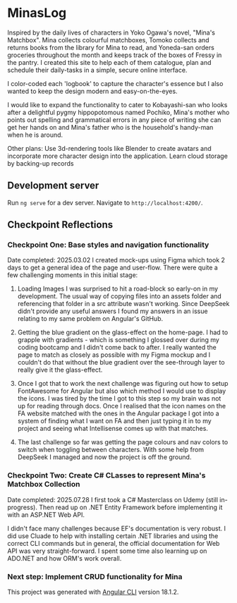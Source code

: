 # MinasLog
Inspired by the daily lives of characters in Yoko Ogawa's novel, "Mina's Matchbox". Mina collects colourful matchboxes, Tomoko collects and returns books from the library for Mina to read, and Yoneda-san orders groceries throughout the month and keeps track of the boxes of Fressy in the pantry. I created this site to help each of them catalogue, plan and schedule their daily-tasks in a simple, secure online interface. 

I color-coded each 'logbook' to capture the character's essence but I also wanted to keep the design modern and easy-on-the-eyes. 

I would like to expand the functionality to cater to Kobayashi-san who looks after a delightful pygmy hippopotomous named Pochiko, Mina's mother who points out spelling and grammatical errors in any piece of writing she can get her hands on and Mina's father who is the household's handy-man when he is around. 

Other plans: 
  Use 3d-rendering tools like Blender to create avatars and incorporate more character design into the application. 
  Learn cloud storage by backing-up records

## Development server

Run `ng serve` for a dev server. Navigate to `http://localhost:4200/`. 
## Checkpoint Reflections

### Checkpoint One:  Base styles and navigation functionality
Date completed: 2025.03.02 
I created mock-ups using Figma which took 2 days to get a general idea of the page and user-flow. There were quite a few challenging moments in this initial stage:

  1. Loading Images
  I was surprised to hit a road-block so early-on in my development. The usual way of copying files into an assets folder and referencing that folder in a src attribute wasn't working. Since DeepSeek didn't provide any useful answers I found my answers in an issue relating to my same problem on Angular's GitHub. 
  
  2. Getting the blue gradient on the glass-effect on the home-page. 
  I had to grapple with gradients - which is something I glossed over during my coding bootcamp and I didn't come back to after. I really wanted the page to match as closely as possible with my Figma mockup and I couldn't do that without the blue gradient over the see-through layer to really give it the glass-effect. 
  
  3. Once I got that to work the next challenge was figuring out how to setup FontAwesome for Angular but also which method I would use to display the icons. I was tired by the time I got to this step so my brain was not up for reading through docs. Once I realised that the icon names on the FA website matched with the ones in the Angular package I got into a system of finding what I want on FA and then just typing it in to my project and seeing what Intellisense comes up with that matches. 

  4. The last challenge so far was getting the page colours and nav colors to switch when toggling between characters. With some help from DeepSeek I managed and now the project is off the ground. 

### Checkpoint Two: Create C# CLasses to represent Mina's Matchbox Collection 
Date completed: 2025.07.28
I first took a C# Masterclass on Udemy (still in-progress). Then read up on .NET Entity Framework before implementing it with an ASP.NET Web API. 

I didn't face many challenges because EF's documentation is very robust. I did use Cluade to help with installing certain .NET libraries and using the correct CLI commands but in general, the official documentation for Web API was very straight-forward. I spent some time also learning up on ADO.NET and how ORM's work overall.


### Next step: Implement CRUD functionality for Mina 


This project was generated with [Angular CLI](https://github.com/angular/angular-cli) version 18.1.2.